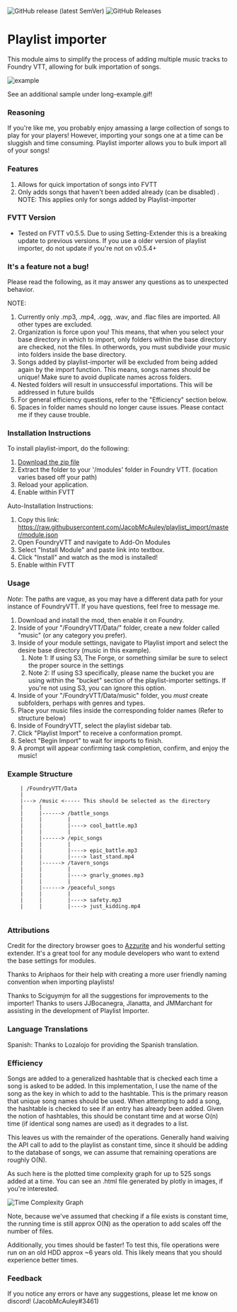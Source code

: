 ![GitHub release (latest SemVer)](https://img.shields.io/github/v/release/jacobmcauley/playlist_import) 
![GitHub Releases](https://img.shields.io/github/downloads/JacobMcAuley/playlist_import/latest/total) 

# Playlist importer 

This module aims to simplify the process of adding multiple music tracks to Foundry VTT, allowing for bulk importation of songs.

![example](imgs/example.gif)

See an additional sample under long-example.gif!
### Reasoning

If you're like me, you probably enjoy amassing a large collection of songs to play for your players! However, importing your songs one at a time can be sluggish and time consuming. Playlist importer allows you to bulk import all of your songs!

### Features
1. Allows for quick importation of songs into FVTT
1. Only adds songs that haven't been added already (can be disabled) . NOTE: This applies only for songs added by Playlist-importer 


### FVTT Version
- Tested on FVTT v0.5.5. Due to using Setting-Extender this is a breaking update to previous versions. If you use a older version of playlist importer, do not update if you're not on v0.5.4+


### It's a feature not a bug!
Please read the following, as it may answer any questions as to unexpected behavior.

NOTE:
1. Currently only .mp3, .mp4, .ogg, .wav, and .flac files are imported. All other types are excluded. 
1. Organization is force upon you! This means, that when you select your base directory in which to import, only folders within the base directory are checked, not the files. In otherwords, you must subdivide your music into folders inside the base directory.
1. Songs added by playlist-importer will be excluded from being added again by the import function. This means, songs names should be unique! Make sure to avoid duplicate names across folders.
1. Nested folders will result in unsuccessful importations. This will be addressed in future builds
1. For general efficiency questions, refer to the "Efficiency" section below. 
1. Spaces in folder names should no longer cause issues. Please contact me if they cause trouble.



### Installation Instructions

To install playlist-import, do the following:

1. [Download the zip file](https://github.com/JacobMcAuley/playlist_import/archive/master.zip)
2. Extract the folder to your '/modules' folder in Foundry VTT. (location varies based off your path)
3. Reload your application.
4. Enable within FVTT

Auto-Installation Instructions:

1. Copy this link: https://raw.githubusercontent.com/JacobMcAuley/playlist_import/master/module.json
2. Open FoundryVTT and navigate to Add-On Modules
3. Select "Install Module" and paste link into textbox.
4. Click "Install" and watch as the mod is installed!
5. Enable within FVTT

### Usage

*Note*: The paths are vague, as you may have a different data path for your instance of FoundryVTT. If you have questions, feel free to message me.
1. Download and install the mod, then enable it on Foundry.
2. Inside of your "/FoundryVTT/Data/" folder, create a new folder called "music" (or any category you prefer). 
3. Inside of your module settings, navigate to Playlist import and select the desire base directory (music in this example). 
    1. Note 1: If using S3, The Forge, or something similar be sure to select the proper source in the settings
    2. Note 2: If using S3 specifically, please name the bucket you are using within the "bucket" section of the playlist-importer settings. If you're not using S3, you can ignore this option.
4. Inside of your "/FoundryVTT/Data/music" folder, you *must* create subfolders, perhaps with genres and types.
5. Place your music files inside the corresponding folder names (Refer to structure below)
6. Inside of FoundryVTT, select the playlist sidebar tab.
7. Click "Playlist Import" to receive a conformation prompt. 
8. Select "Begin Import" to wait for imports to finish.
9. A prompt will appear confirming task completion, confirm, and enjoy the music!

### Example Structure 

```
    | /FoundryVTT/Data
    | 
    |---> /music <----- This should be selected as the directory
    |     |
    |     |------> /battle_songs
    |     |        |
    |     |        |----> cool_battle.mp3
    |     |        |
    |     |------> /epic_songs
    |     |        |
    |     |        |----> epic_battle.mp3
    |     |        |----> last_stand.mp4
    |     |------> /tavern_songs
    |     |        |
    |     |        |----> gnarly_gnomes.mp3
    |     |        |
    |     |------> /peaceful_songs
    |     |        |
    |     |        |----> safety.mp3
    |     |        |----> just_kidding.mp4
    
```

### Attributions

Credit for the directory browser goes to [Azzurite](https://gitlab.com/foundry-azzurite/settings-extender) and his wonderful setting extender. It's a great tool for any module developers who want to extend the base settings for modules.

Thanks to Ariphaos for their help with creating a more user friendly naming convention when importing playlists! 

Thanks to Sciguymjm for all the suggestions for improvements to the importer!
Thanks to users JJBocanegra, Jlanatta, and JMMarchant for assisting in the development of Playlist Importer.


### Language Translations

Spanish: Thanks to Lozalojo for providing the Spanish translation.

### Efficiency

Songs are added to a generalized hashtable that is checked each time a song is asked to be added. In this implementation, I use the name of the song as the key in which to add to the hashtable. This is the primary reason that unique song names should be used. When attempting to add a song, the hashtable is checked to see if an entry has already been added. Given the notion of hashtables, this should be constant time and at worse O(n) time (if identical song names are used) as it degrades to a list. 

This leaves us with the remainder of the operations. Generally hand waiving the API call to add to the playlist as constant time, since it should be adding to the database of songs, we can assume that remaining operations are roughly O(N). 

As such here is the plotted time complexity graph for up to 525 songs added at a time. You can see an .html file generated by plotly in images, if you're interested. 

![Time Complexity Graph](imgs/Plot.png)

Note, because we've assumed that checking if a file exists  is constant time, the running time is still approx O(N) as the operation to add scales off the number of files.

Additionally, you times should be faster! To test this, file operations were run on an old HDD approx ~6 years old. This likely means that you should experience better times. 

### Feedback

If you notice any errors or have any suggestions, please let me know on discord! (JacobMcAuley#3461)


